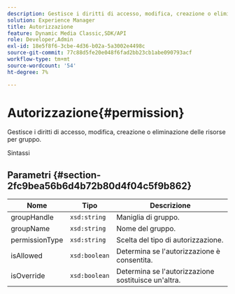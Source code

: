 ```yaml
---
description: Gestisce i diritti di accesso, modifica, creazione o eliminazione delle risorse per gruppo.
solution: Experience Manager
title: Autorizzazione
feature: Dynamic Media Classic,SDK/API
role: Developer,Admin
exl-id: 18e5f8f6-3cbe-4d36-b02a-5a3002e4498c
source-git-commit: 77c88d5fe20e048f6fad2bb23cb1abe090793acf
workflow-type: tm+mt
source-wordcount: '54'
ht-degree: 7%

---
```


# Autorizzazione{#permission}

Gestisce i diritti di accesso, modifica, creazione o eliminazione delle risorse per gruppo.

Sintassi

## Parametri {#section-2fc9bea56b6d4b72b80d4f04c5f9b862}

| Nome | Tipo | Descrizione |
|---|---|---|
| groupHandle | `xsd:string` | Maniglia di gruppo. |
| groupName | `xsd:string` | Nome del gruppo. |
| permissionType | `xsd:string` | Scelta del tipo di autorizzazione. |
| isAllowed | `xsd:boolean` | Determina se l&#39;autorizzazione è consentita. |
| isOverride | `xsd:boolean` | Determina se l&#39;autorizzazione sostituisce un&#39;altra. |
